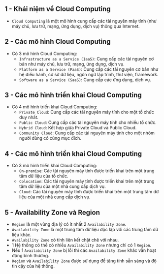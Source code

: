 ## 1 - Khái niệm về Cloud Computing
- `Cloud Computing` là một mô hình cung cấp các tài nguyên máy tính (như máy chủ, lưu trữ, mạng, ứng dụng, dịch vụ) thông qua Internet.
## 2 - Các mô hình Cloud Computing
- Có 3 mô hình Cloud Computing:
    - `Infrastructure as a Service (IaaS)`: Cung cấp các tài nguyên cơ bản như máy chủ, lưu trữ, mạng, ứng dụng, dịch vụ.
    - `Platform as a Service (PaaS)`: Cung cấp các tài nguyên cơ bản như hệ điều hành, cơ sở dữ liệu, ngôn ngữ lập trình, thư viện, framework.
    - `Software as a Service (SaaS)`: Cung cấp các ứng dụng, dịch vụ.
## 3 - Các mô hình triển khai Cloud Computing
- Có 4 mô hình triển khai Cloud Computing:
    - `Private Cloud`: Cung cấp các tài nguyên máy tính cho một tổ chức duy nhất.
    - `Public Cloud`: Cung cấp các tài nguyên máy tính cho nhiều tổ chức.
    - `Hybrid Cloud`: Kết hợp giữa Private Cloud và Public Cloud.
    - `Community Cloud`: Cung cấp các tài nguyên máy tính cho một nhóm người dùng có cùng mục đích.
## 4 - Các mô hình triển khai Cloud Computing
- Có 3 mô hình triển khai Cloud Computing:
    - `On-premise`: Các tài nguyên máy tính được triển khai trên một trung tâm dữ liệu của tổ chức.
    - `Colocation`: Các tài nguyên máy tính được triển khai trên một trung tâm dữ liệu của một nhà cung cấp dịch vụ.
    - `Cloud`: Các tài nguyên máy tính được triển khai trên một trung tâm dữ liệu của một nhà cung cấp dịch vụ.
    
## 5 - Availability Zone và Region
- `Region` là một vùng địa lý có ít nhất 2 `Availability Zone`.
- `Availability Zone` là một trung tâm dữ liệu độc lập với các trung tâm dữ liệu khác.
- `Availability Zone` có tính liên kết chặt chẽ với nhau.
- 1 Hệ thống có thể có nhiều `Availability Zone` nhưng chỉ có 1 `Region`.
- Nếu 1 `Availability Zone` bị lỗi thì các `Availability Zone` khác vẫn hoạt động bình thường.
- `Region` và `Availability Zone` được sử dụng để tăng tính sẵn sàng và độ tin cậy của hệ thống.
